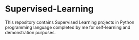 # Supervised-Learning
This repository contains Supervised Learning projects in Python programming language completed by me for self-learning and demonstration purposes.
